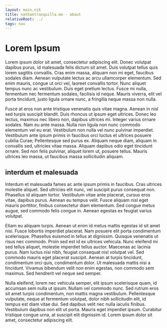 ```yaml
---
layout: main.njk
title: nathantranquilla.me - about
relativeRoot: ../
tags: nav
---
```


# Lorem Ipsum
Lorem ipsum dolor sit amet, consectetur adipiscing elit. Donec volutpat dapibus purus, id malesuada felis dictum sit amet. Duis volutpat tellus quis lorem sagittis convallis. Cras enim massa, aliquam non mi eget, faucibus sodales diam. Aenean vulputate lectus ac arcu ullamcorper elementum. Sed enim mauris, congue ut orci vel, laoreet convallis tortor. Nunc aliquet tempus nunc ac vestibulum. Duis eget pretium lectus. Fusce mi nulla, fermentum nec fermentum sodales, facilisis id neque. Mauris viverra, elit vel porta tincidunt, justo ligula ornare nunc, a fringilla neque massa non nulla.

Fusce at eros non ante tristique venenatis quis vitae magna. Aenean in nisl sed turpis suscipit blandit. Duis rhoncus ut ipsum eget ultrices. Donec leo lectus, maximus nec libero non, dapibus ultrices mi. Integer varius ornare sodales. Nam eu ante massa. Nulla non ligula non nunc commodo elementum vel eu erat. Vestibulum non nulla vel nunc pulvinar imperdiet. Vestibulum ante ipsum primis in faucibus orci luctus et ultrices posuere cubilia Curae; Pellentesque sed purus ex. Aliquam neque diam, aliquam in convallis sed, ultricies vitae massa. Aliquam dapibus odio eget tincidunt ornare. Sed non felis pulvinar, aliquet lorem ut, posuere tellus. Mauris ultrices leo massa, ut faucibus massa sollicitudin aliquam.

## interdum et malesuada
Interdum et malesuada fames ac ante ipsum primis in faucibus. Cras ultrices molestie aliquet. Sed ultricies elit nunc, vel suscipit purus consequat non. Phasellus id aliquam tortor. Vestibulum vitae ante placerat, cursus eros vitae, dapibus purus. Aenean eu tempus velit. Fusce aliquam nisl eget mauris porttitor, finibus consectetur diam elementum. Sed congue metus augue, sed commodo felis congue in. Aenean egestas ex feugiat varius volutpat.

Etiam eu aliquam turpis. Aenean ut enim id metus mattis egestas id sit amet nisi. Fusce lobortis imperdiet placerat. Nam posuere elit porta condimentum scelerisque. Phasellus euismod in tellus at dignissim. Quisque venenatis ut risus nec commodo. Proin sed est id ex ultrices vehicula. Nunc eleifend mi sed tellus aliquet, molestie imperdiet tellus auctor. Maecenas ac lacinia purus. Nam luctus nisi nibh, feugiat consequat nisl volutpat vel. Sed commodo mauris eget placerat suscipit. Aenean at turpis tincidunt, condimentum orci quis, condimentum dolor. Ut malesuada mattis nisi a tincidunt. Vivamus bibendum velit non enim egestas, non commodo sem maximus. Sed hendrerit vel neque sed semper.

Nulla eleifend, lorem nec vehicula semper, elit ipsum scelerisque quam, id accumsan sem nulla ut ipsum. Nullam vel commodo nunc. Sed rutrum eros sit amet turpis condimentum, non mattis magna vestibulum. Pellentesque vulputate, neque at fermentum volutpat, dolor nibh sollicitudin elit, id tempus est diam vitae dui. Sed dapibus velit nec nulla iaculis finibus. Vestibulum dapibus non elit ut porta. Mauris eget imperdiet ipsum. Curabitur tristique congue urna, at suscipit elit dignissim id. Lorem ipsum dolor sit amet, consectetur adipiscing elit.
